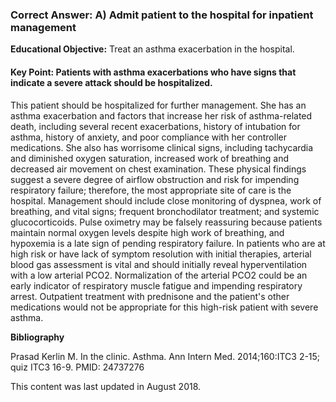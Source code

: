 
### Correct Answer: A) Admit patient to the hospital for inpatient management 

**Educational Objective:** Treat an asthma exacerbation in the hospital.

#### **Key Point:** Patients with asthma exacerbations who have signs that indicate a severe attack should be hospitalized.

This patient should be hospitalized for further management. She has an asthma exacerbation and factors that increase her risk of asthma-related death, including several recent exacerbations, history of intubation for asthma, history of anxiety, and poor compliance with her controller medications. She also has worrisome clinical signs, including tachycardia and diminished oxygen saturation, increased work of breathing and decreased air movement on chest examination. These physical findings suggest a severe degree of airflow obstruction and risk for impending respiratory failure; therefore, the most appropriate site of care is the hospital.
Management should include close monitoring of dyspnea, work of breathing, and vital signs; frequent bronchodilator treatment; and systemic glucocorticoids. Pulse oximetry may be falsely reassuring because patients maintain normal oxygen levels despite high work of breathing, and hypoxemia is a late sign of pending respiratory failure. In patients who are at high risk or have lack of symptom resolution with initial therapies, arterial blood gas assessment is vital and should initially reveal hyperventilation with a low arterial PCO2. Normalization of the arterial PCO2 could be an early indicator of respiratory muscle fatigue and impending respiratory arrest.
Outpatient treatment with prednisone and the patient's other medications would not be appropriate for this high-risk patient with severe asthma.

**Bibliography**

Prasad Kerlin M. In the clinic. Asthma. Ann Intern Med. 2014;160:ITC3 2-15; quiz ITC3 16-9. PMID: 24737276

This content was last updated in August 2018.